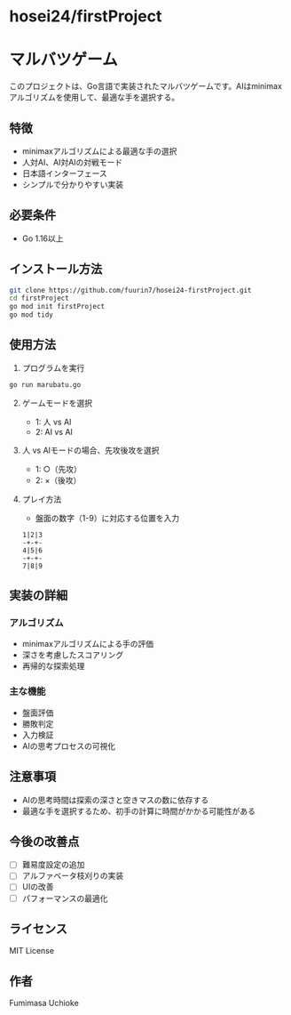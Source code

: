# hosei24/firstProject

# マルバツゲーム

このプロジェクトは、Go言語で実装されたマルバツゲームです。AIはminimaxアルゴリズムを使用して、最適な手を選択する。

## 特徴

- minimaxアルゴリズムによる最適な手の選択
- 人対AI、AI対AIの対戦モード
- 日本語インターフェース
- シンプルで分かりやすい実装

## 必要条件

- Go 1.16以上

## インストール方法

```bash
git clone https://github.com/fuurin7/hosei24-firstProject.git
cd firstProject
go mod init firstProject
go mod tidy
```

## 使用方法

1. プログラムを実行
```bash
go run marubatu.go
```

2. ゲームモードを選択
   - 1: 人 vs AI
   - 2: AI vs AI

3. 人 vs AIモードの場合、先攻後攻を選択
   - 1: ○（先攻）
   - 2: ×（後攻）

4. プレイ方法
   - 盤面の数字（1-9）に対応する位置を入力
   ```
   1|2|3
   -+-+-
   4|5|6
   -+-+-
   7|8|9
   ```

## 実装の詳細

### アルゴリズム
- minimaxアルゴリズムによる手の評価
- 深さを考慮したスコアリング
- 再帰的な探索処理

### 主な機能
- 盤面評価
- 勝敗判定
- 入力検証
- AIの思考プロセスの可視化

## 注意事項

- AIの思考時間は探索の深さと空きマスの数に依存する
- 最適な手を選択するため、初手の計算に時間がかかる可能性がある

## 今後の改善点

- [ ] 難易度設定の追加
- [ ] アルファベータ枝刈りの実装
- [ ] UIの改善
- [ ] パフォーマンスの最適化

## ライセンス

MIT License

## 作者

Fumimasa Uchioke 